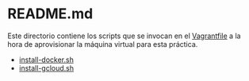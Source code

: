 # README.md

Este directorio contiene los scripts que se invocan en el [Vagrantfile](../Vagrantfile) a la hora de aprovisionar la máquina virtual para esta práctica.

* [install-docker.sh](install-docker.sh)
* [install-gcloud.sh](install-gcloud.sh)

